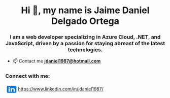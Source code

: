 <h1 align="center">Hi 👋, my name is Jaime Daniel Delgado Ortega</h1>
<h3 align="center">I am a web developer specializing in Azure Cloud, .NET, and JavaScript, driven by a passion for staying abreast of the latest technologies.</h3>

- 📫 Contact me **jdaniel1987@hotmail.com**

<h3 align="left">Connect with me:</h3>
<p align="left">
    <a href="https://www.linkedin.com/in/jdaniel1987/" target="blank"><img align="center"
            src="assets/img/icons8-linkedin.svg"
            alt="jdaniel1987" height="30" width="40" />https://www.linkedin.com/in/jdaniel1987/</a>
</p>
